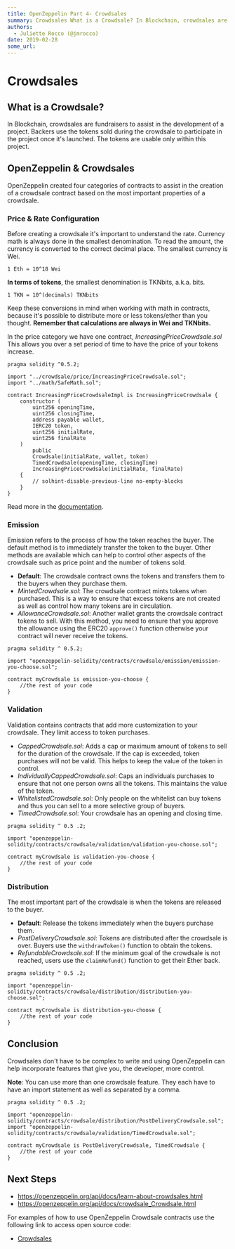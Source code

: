 ```yaml
---
title: OpenZeppelin Part 4- Crowdsales
summary: Crowdsales What is a Crowdsale? In Blockchain, crowdsales are fundraisers to assist in the development of a project. Backers use the tokens sold during the crowdsale to participate in the project once its launched. The tokens are usable only within this project. OpenZeppelin & Crowdsales OpenZeppelin created four categories of contracts to assist in the creation of a crowdsale contract based on the most important properties of a crowdsale. Price & Rate Configuration Before creating a crowdsale i
authors:
  - Juliette Rocco (@jmrocco)
date: 2019-02-28
some_url: 
---
```


# Crowdsales

## What is a Crowdsale?

In Blockchain, crowdsales are fundraisers to assist in the development of a project. Backers use the tokens sold during the crowdsale to participate in the project once it's launched. The tokens are usable only within this project.

## OpenZeppelin & Crowdsales

OpenZeppelin created four categories of contracts to assist in the creation of a crowdsale contract based on the most important properties of a crowdsale.

### Price & Rate Configuration

Before creating a crowdsale it's important to understand the rate. Currency math is always done in the smallest denomination. To read the amount, the currency is converted to the correct decimal place. The smallest currency is Wei.

    1 Eth = 10^18 Wei

**In terms of tokens**, the smallest denomination is TKNbits, a.k.a. bits.

    1 TKN = 10^(decimals) TKNbits

Keep these conversions in mind when working with math in contracts, because it's possible to distribute more or less tokens/ether than you thought. **Remember that calculations are always in Wei and TKNbits.**

In the price category we have one contract, _IncreasingPriceCrowdsale.sol_ This allows you over a set period of time to have the price of your tokens increase.

```solidity
pragma solidity ^0.5.2;

import "../crowdsale/price/IncreasingPriceCrowdsale.sol";
import "../math/SafeMath.sol";

contract IncreasingPriceCrowdsaleImpl is IncreasingPriceCrowdsale {
    constructor (
        uint256 openingTime,
        uint256 closingTime,
        address payable wallet,
        IERC20 token,
        uint256 initialRate,
        uint256 finalRate
    )
        public
        Crowdsale(initialRate, wallet, token)
        TimedCrowdsale(openingTime, closingTime)
        IncreasingPriceCrowdsale(initialRate, finalRate)
    {
        // solhint-disable-previous-line no-empty-blocks
    }
}
```

Read more in the [documentation](https://github.com/OpenZeppelin/openzeppelin-solidity/blob/master/contracts/mocks/IncreasingPriceCrowdsaleImpl.sol).

### Emission

Emission refers to the process of how the token reaches the buyer. The default method is to immediately transfer the token to the buyer. Other methods are available which can help to control other aspects of the crowdsale such as price point and the number of tokens sold.

- **Default**: The crowdsale contract owns the tokens and transfers them to the buyers when they purchase them.
- _MintedCrowdsale.sol_: The crowdsale contract mints tokens when purchased. This is a way to ensure that excess tokens are not created as well as control how many tokens are in circulation.
- _AllowanceCrowdsale.sol_: Another wallet grants the crowdsale contract tokens to sell. With this method, you need to ensure that you approve the allowance using the ERC20 `approve()` function otherwise your contract will never receive the tokens.

```solidity
pragma solidity ^ 0.5.2;

import "openzeppelin-solidity/contracts/crowdsale/emission/emission-you-choose.sol";

contract myCrowdsale is emission-you-choose {
    //the rest of your code
}
```

### Validation

Validation contains contracts that add more customization to your crowdsale. They limit access to token purchases.

- _CappedCrowdsale.sol_: Adds a cap or maximum amount of tokens to sell for the duration of the crowdsale. If the cap is exceeded, token purchases will not be valid. This helps to keep the value of the token in control.
- _IndividuallyCappedCrowdsale.sol_: Caps an individuals purchases to ensure that not one person owns all the tokens. This maintains the value of the token.
- _WhitelistedCrowdsale.sol_: Only people on the whitelist can buy tokens and thus you can sell to a more selective group of buyers.
- _TimedCrowdsale.sol_: Your crowdsale has an opening and closing time.

```solidity
pragma solidity ^ 0.5 .2;

import "openzeppelin-solidity/contracts/crowdsale/validation/validation-you-choose.sol";

contract myCrowdsale is validation-you-choose {
    //the rest of your code
}
```

### Distribution

The most important part of the crowdsale is when the tokens are released to the buyer.

- **Default**: Release the tokens immediately when the buyers purchase them.
- _PostDeliveryCrowdsale.sol_: Tokens are distributed after the crowdsale is over. Buyers use the `withdrawToken()` function to obtain the tokens.
- _RefundableCrowdsale.sol_: If the minimum goal of the crowdsale is not reached, users use the `claimRefund()` function to get their Ether back.

```solidity
pragma solidity ^ 0.5 .2;

import "openzeppelin-solidity/contracts/crowdsale/distribution/distribution-you-choose.sol";

contract myCrowdsale is distribution-you-choose {
    //the rest of your code
}
```

## Conclusion

Crowdsales don't have to be complex to write and using OpenZeppelin can help incorporate features that give you, the developer, more control.

**Note**: You can use more than one crowdsale feature. They each have to have an import statement as well as separated by a comma.

```solidity
pragma solidity ^ 0.5 .2;

import "openzeppelin-solidity/contracts/crowdsale/distribution/PostDeliveryCrowdsale.sol";
import "openzeppelin-solidity/contracts/crowdsale/validation/TimedCrowdsale.sol";

contract myCrowdsale is PostDeliveryCrowdsale, TimedCrowdsale {
    //the rest of your code
}
```

## Next Steps

- <https://openzeppelin.org/api/docs/learn-about-crowdsales.html>
- <https://openzeppelin.org/api/docs/crowdsale_Crowdsale.html>

For examples of how to use OpenZeppelin Crowdsale contracts use the following link to access open source code:

- [Crowdsales](https://github.com/search?q=import+%22openzeppelin-solidity%2Fcontracts%2Fcrowdsale&type=Code)